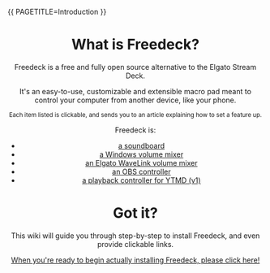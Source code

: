 {{
  PAGETITLE=Introduction
}}

<center>

# What is Freedeck?

Freedeck is a free and fully open source alternative to the Elgato Stream Deck.

It's an easy-to-use, customizable and extensible macro pad meant to control your computer from another device, like your phone.

<small>Each item listed is clickable, and sends you to an article explaining how to set a feature up.</small>

Freedeck is:

- [a soundboard](/tiles/audio)
- [a Windows volume mixer](/tiles/native)
- [an Elgato WaveLink volume mixer](/plugins/wavelink)
- [an OBS controller](/plugins/obscontrol)
- [a playback controller for YTMD (v1)](/plugins/ytmd_v1)

# Got it?

This wiki will guide you through step-by-step to install Freedeck, and even provide clickable links.

[When you're ready to begin actually installing Freedeck, please click here!]({$BASEPATH}installation)